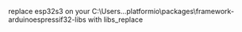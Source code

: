 replace esp32s3 on your  C:\Users\..\.platformio\packages\framework-arduinoespressif32-libs  with libs_replace
